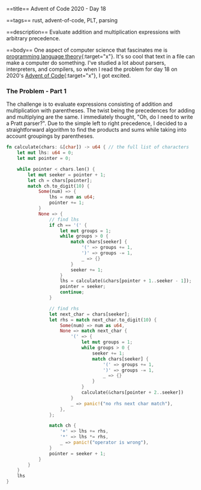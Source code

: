 ==title==
Advent of Code 2020 - Day 18

==tags==
rust, advent-of-code, PLT, parsing

==description==
Evaluate addition and multiplication expressions with arbitrary precedence.

==body==
One aspect of computer science that fascinates me is [programming language theory](https://en.wikipedia.org/wiki/Programming_language_theory){:target="x"}.
It's so cool that text in a file can make a computer do something.
I've studied a lot about parsers, interpreters, and compilers, so when I read
the problem for day 18 on 2020's [Advent of Code](https://adventofcode.com/2020/day/18){:target="x"},
I got excited.

### The Problem - Part 1
The challenge is to evaluate expressions consisting of addition and multiplication
with parentheses. The twist being the precedences for adding and multiplying are the same.
I immediately thought, "Oh, do I need to write a Pratt parser?". Due to the simple
left to right precedence, I decided to a straightforward algorithm to find the 
products and sums while taking into account groupings by parentheses.

```rust
fn calculate(chars: &[char]) -> u64 { // the full list of characters
    let mut lhs: u64 = 0;
    let mut pointer = 0;

    while pointer < chars.len() {
        let mut seeker = pointer + 1;
        let ch = chars[pointer];
        match ch.to_digit(10) {
            Some(num) => {
                lhs = num as u64;
                pointer += 1;
            }
            None => {
                // find lhs
                if ch == '(' {
                    let mut groups = 1;
                    while groups > 0 {
                        match chars[seeker] {
                            '(' => groups += 1,
                            ')' => groups -= 1,
                            _ => {}
                        }
                        seeker += 1;
                    }
                    lhs = calculate(&chars[pointer + 1..seeker - 1]);
                    pointer = seeker;
                    continue;
                }

                // find rhs
                let next_char = chars[seeker];
                let rhs = match next_char.to_digit(10) {
                    Some(num) => num as u64,
                    None => match next_char {
                        '(' => {
                            let mut groups = 1;
                            while groups > 0 {
                                seeker += 1;
                                match chars[seeker] {
                                    '(' => groups += 1,
                                    ')' => groups -= 1,
                                    _ => {}
                                }
                            }
                            calculate(&chars[pointer + 2..seeker])
                        }
                        _ => panic!("no rhs next char match"),
                    },
                };

                match ch {
                    '+' => lhs += rhs,
                    '*' => lhs *= rhs,
                    _ => panic!("operator is wrong"),
                }
                pointer = seeker + 1;
            }
        }
    }
    lhs
}
```
